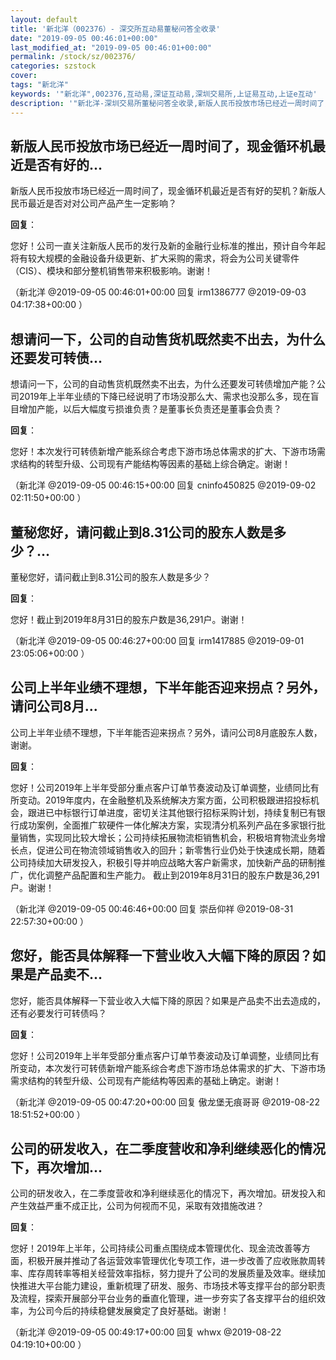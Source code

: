 ```yaml
---
layout: default
title: '新北洋（002376）- 深交所互动易董秘问答全收录'
date: "2019-09-05 00:46:01+00:00"
last_modified_at: "2019-09-05 00:46:01+00:00"
permalink: /stock/sz/002376/
categories: szstock
cover: 
tags: "新北洋"
keywords: '"新北洋",002376,互动易,深证互动易,深圳交易所,上证易互动,上证e互动'
description: '"新北洋-深圳交易所董秘问答全收录,新版人民币投放市场已经近一周时间了，现金循环机最近是否有好的契机？新版人民币最近是否对对公司产品产生一定影响？"'
---
```


## 新版人民币投放市场已经近一周时间了，现金循环机最近是否有好的...

新版人民币投放市场已经近一周时间了，现金循环机最近是否有好的契机？新版人民币最近是否对对公司产品产生一定影响？

**回复**：

您好！公司一直关注新版人民币的发行及新的金融行业标准的推出，预计自今年起将有较大规模的金融设备升级更新、扩大采购的需求，将会为公司关键零件（CIS）、模块和部分整机销售带来积极影响。谢谢！ 

（新北洋  @2019-09-05 00:46:01+00:00 回复 irm1386777  @2019-09-03 04:17:38+00:00 ）

## 想请问一下，公司的自动售货机既然卖不出去，为什么还要发可转债...

想请问一下，公司的自动售货机既然卖不出去，为什么还要发可转债增加产能？公司2019年上半年业绩的下降已经说明了市场没那么大、需求也没那么多，现在盲目增加产能，以后大幅度亏损谁负责？是董事长负责还是董事会负责？

**回复**：

您好！本次发行可转债新增产能系综合考虑下游市场总体需求的扩大、下游市场需求结构的转型升级、公司现有产能结构等因素的基础上综合确定。谢谢！ 

（新北洋  @2019-09-05 00:46:15+00:00 回复 cninfo450825  @2019-09-02 02:11:50+00:00 ）

## 董秘您好，请问截止到8.31公司的股东人数是多少？...

董秘您好，请问截止到8.31公司的股东人数是多少？

**回复**：

您好！截止到2019年8月31日的股东户数是36,291户。谢谢！ 

（新北洋  @2019-09-05 00:46:27+00:00 回复 irm1417885  @2019-09-01 23:05:06+00:00 ）

## 公司上半年业绩不理想，下半年能否迎来拐点？另外，请问公司8月...

公司上半年业绩不理想，下半年能否迎来拐点？另外，请问公司8月底股东人数，谢谢。

**回复**：

您好！公司2019年上半年受部分重点客户订单节奏波动及订单调整，业绩同比有所变动。2019年度内，在金融整机及系统解决方案方面，公司积极跟进招投标机会，跟进已中标银行订单进度，密切关注其他银行招标采购计划，持续复制已有银行成功案例，全面推广软硬件一体化解决方案，实现清分机系列产品在多家银行批量销售，实现同比较大增长；公司持续拓展物流柜销售机会，积极培育物流业务增长点，促进公司在物流领域销售收入的回升；新零售行业仍处于快速成长期，随着公司持续加大研发投入，积极引导并响应战略大客户新需求，加快新产品的研制推广，优化调整产品配置和生产能力。
截止到2019年8月31日的股东户数是36,291户。谢谢！ 

（新北洋  @2019-09-05 00:46:46+00:00 回复 崇岳仰祥  @2019-08-31 22:57:30+00:00 ）

## 您好，能否具体解释一下营业收入大幅下降的原因？如果是产品卖不...

您好，能否具体解释一下营业收入大幅下降的原因？如果是产品卖不出去造成的，还有必要发行可转债吗？

**回复**：

您好！公司2019年上半年受部分重点客户订单节奏波动及订单调整，业绩同比有所变动，本次发行可转债新增产能系综合考虑下游市场总体需求的扩大、下游市场需求结构的转型升级、公司现有产能结构等因素的基础上确定。谢谢！ 

（新北洋  @2019-09-05 00:47:20+00:00 回复 傲龙堡无痕哥哥  @2019-08-22 18:51:52+00:00 ）

## 公司的研发收入，在二季度营收和净利继续恶化的情况下，再次增加...

公司的研发收入，在二季度营收和净利继续恶化的情况下，再次增加。研发投入和产生效益严重不成正比，公司为何视而不见，采取有效措施改进？

**回复**：

您好！2019年上半年，公司持续公司重点围绕成本管理优化、现金流改善等方面，积极开展并推动了各运营效率管理优化专项工作，进一步改善了应收账款周转率、库存周转率等相关经营效率指标，努力提升了公司的发展质量及效率。继续加快推进大平台能力建设，重新梳理了研发、服务、市场技术等支撑平台的部分职责及流程，探索开展部分平台业务的垂直化管理，进一步夯实了各支撑平台的组织效率，为公司今后的持续稳健发展奠定了良好基础。谢谢！ 

（新北洋  @2019-09-05 00:49:17+00:00 回复 whwx  @2019-08-22 04:19:10+00:00 ）

